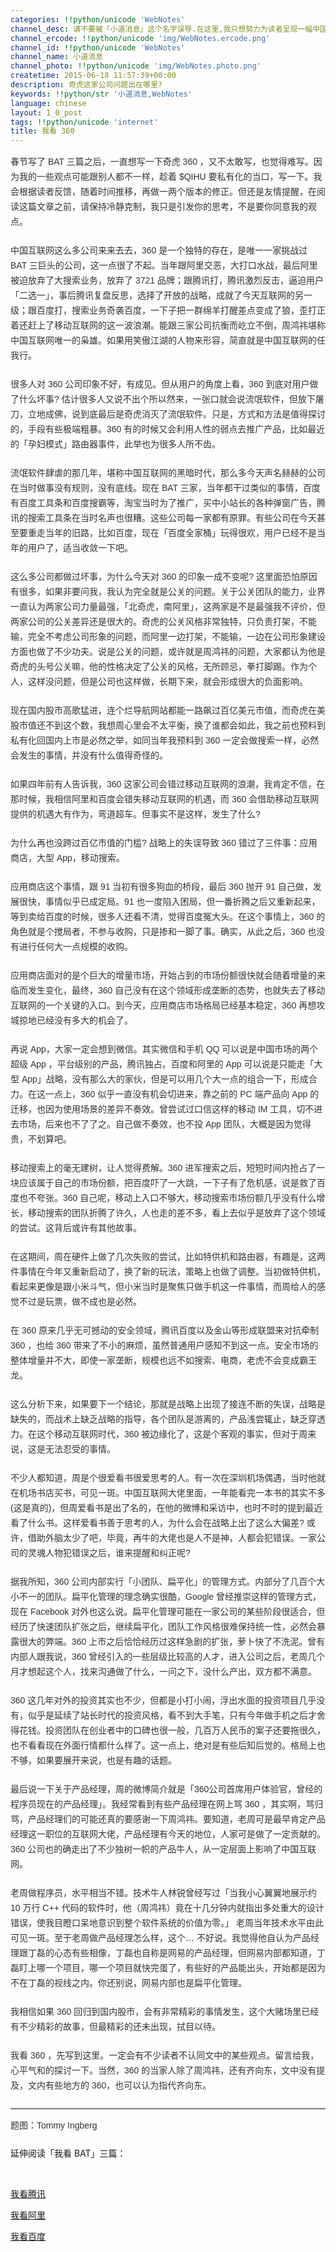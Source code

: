 ```yaml
---
categories: !!python/unicode 'WebNotes'
channel_desc: 请不要被「小道消息」这个名字误导.在这里,我只想努力为读者呈现一幅中国互联网的清明上河图.
channel_ercode: !!python/unicode 'img/WebNotes.ercode.png'
channel_id: !!python/unicode 'WebNotes'
channel_name: 小道消息
channel_photo: !!python/unicode 'img/WebNotes.photo.png'
createtime: 2015-06-18 11:57:39+00:00
description: 奇虎这家公司问题出在哪里?
keywords: !!python/str '小道消息,WebNotes'
language: chinese
layout: 1_0_post
tags: !!python/unicode 'internet'
title: 我看 360
---
```

<div class="rich_media_content" id="js_content">
<p style="font-family: Avenir, sans-serif; border: 0px; margin-top: 2px; margin-bottom: 22px; padding: 0px; outline: 0px; color: rgb(51, 51, 51); line-height: 24px; white-space: normal;">
         春节写了 BAT 三篇之后，一直想写一下奇虎 360 ，又不太敢写，也觉得难写。因为我的一些观点可能跟别人都不一样，趁着 $QIHU 要私有化的当口，写一下。我会根据读者反馈，随着时间推移，再做一两个版本的修正。但还是友情提醒，在阅读这篇文章之前，请保持冷静克制，我只是引发你的思考，不是要你同意我的观点。
        </p>
<p style="font-family: Avenir, sans-serif; border: 0px; margin-top: 2px; margin-bottom: 22px; padding: 0px; outline: 0px; color: rgb(51, 51, 51); line-height: 24px; white-space: normal;">
         中国互联网这么多公司来来去去，360 是一个独特的存在，是唯一一家挑战过 BAT 三巨头的公司，这一点很了不起。当年跟阿里交恶，大打口水战，最后阿里被迫放弃了大搜索业务，放弃了 3721 品牌；跟腾讯打，腾讯激烈反击，逼迫用户「二选一」，事后腾讯复盘反思，选择了开放的战略，成就了今天互联网的另一级；跟百度打，搜索业务奇袭百度，一下子把一群绵羊打醒差点变成了狼，歪打正着还赶上了移动互联网的这一波浪潮。能跟三家公司抗衡而屹立不倒，周鸿祎堪称中国互联网唯一的枭雄。如果用笑傲江湖的人物来形容，简直就是中国互联网的任我行。
        </p>
<p style="font-family: Avenir, sans-serif; border: 0px; margin-top: 2px; margin-bottom: 22px; padding: 0px; outline: 0px; color: rgb(51, 51, 51); line-height: 24px; white-space: normal;">
         很多人对 360 公司印象不好，有成见。但从用户的角度上看，360 到底对用户做了什么坏事? 估计很多人又说不出个所以然来，一张口就会说流氓软件，但放下屠刀，立地成佛，说到底最后是奇虎消灭了流氓软件。只是，方式和方法是值得探讨的，手段有些极端粗暴。360 有的时候又会利用人性的弱点去推广产品，比如最近的「孕妇模式」路由器事件，此举也为很多人所不齿。
        </p>
<p style="font-family: Avenir, sans-serif; border: 0px; margin-top: 2px; margin-bottom: 22px; padding: 0px; outline: 0px; color: rgb(51, 51, 51); line-height: 24px; white-space: normal;">
         流氓软件肆虐的那几年，堪称中国互联网的黑暗时代，那么多今天声名赫赫的公司在当时做事没有规则，没有底线。现在 BAT 三家，当年都干过类似的事情，百度有百度工具条和百度搜霸等，淘宝当时为了推广，买中小站长的各种弹窗广告，腾讯的搜索工具条在当时名声也很糟。这些公司每一家都有原罪。有些公司在今天甚至要重走当年的旧路，比如百度，现在「百度全家桶」玩得很欢，用户已经不是当年的用户了，适当收敛一下吧。
        </p>
<p style="font-family: Avenir, sans-serif; border: 0px; margin-top: 2px; margin-bottom: 22px; padding: 0px; outline: 0px; color: rgb(51, 51, 51); line-height: 24px; white-space: normal;">
         这么多公司都做过坏事，为什么今天对 360 的印象一成不变呢? 这里面恐怕原因有很多，如果非要问我，我认为完全就是公关的问题。关于公关团队的能力，业界一直认为两家公司力量最强，「北奇虎，南阿里」，这两家是不是最强我不评价，但两家公司的公关差异还是很大的。奇虎的公关风格非常独特，只负责打架，不能输，完全不考虑公司形象的问题，而阿里一边打架，不能输，一边在公司形象建设方面也做了不少功夫。说是公关的问题，或许就是周鸿祎的问题，大家都认为他是奇虎的头号公关嘛，他的性格决定了公关的风格，无所顾忌，拳打脚踢。作为个人，这样没问题，但是公司也这样做，长期下来，就会形成很大的负面影响。
        </p>
<p style="font-family: Avenir, sans-serif; border: 0px; margin-top: 2px; margin-bottom: 22px; padding: 0px; outline: 0px; color: rgb(51, 51, 51); line-height: 24px; white-space: normal;">
         现在国内股市高歌猛进，连个烂导航网站都能一路飙过百亿美元市值，而奇虎在美股市值还不到这个数，我想周心里会不太平衡，换了谁都会如此，我之前也预料到私有化回国内上市是必然之举，如同当年我预料到 360 一定会做搜索一样，必然会发生的事情，并没有什么值得奇怪的。
        </p>
<p style="font-family: Avenir, sans-serif; border: 0px; margin-top: 2px; margin-bottom: 22px; padding: 0px; outline: 0px; color: rgb(51, 51, 51); line-height: 24px; white-space: normal;">
<span style="color: rgb(51, 51, 51); font-family: Avenir, sans-serif; line-height: 24px;">
          如果四年前有人告诉我，360 这家公司会错过移动互联网的浪潮，我肯定不信，在那时候，我相信阿里和百度会错失移动互联网的机遇，而 360 会借助移动互联网提供的机遇大有作为，弯道超车。但事实不是这样，发生了什么?
         </span>
</p>
<p style="font-family: Avenir, sans-serif; border: 0px; margin-top: 2px; margin-bottom: 22px; padding: 0px; outline: 0px; color: rgb(51, 51, 51); line-height: 24px; white-space: normal;">
         为什么再也没跨过百亿市值的门槛? 战略上的失误导致 360 错过了三件事：应用商店，大型 App，移动搜索。
        </p>
<p style="font-family: Avenir, sans-serif; border: 0px; margin-top: 2px; margin-bottom: 22px; padding: 0px; outline: 0px; color: rgb(51, 51, 51); line-height: 24px; white-space: normal;">
         应用商店这个事情，跟 91 当初有很多狗血的桥段，最后 360 抛开 91 自己做，发展很快，事情似乎已成定局。91 也一度陷入困局，但一番折腾之后又重新起来，等到卖给百度的时候，很多人还看不清，觉得百度冤大头。在这个事情上，360 的角色就是个搅局者，不参与收购，只是掺和一脚了事。确实，从此之后，360 也没有进行任何大一点规模的收购。
        </p>
<p style="font-family: Avenir, sans-serif; border: 0px; margin-top: 2px; margin-bottom: 22px; padding: 0px; outline: 0px; color: rgb(51, 51, 51); line-height: 24px; white-space: normal;">
         应用商店面对的是个巨大的增量市场，开始占到的市场份额很快就会随着增量的来临而发生变化，最终，360 自己没有在这个领域形成垄断的态势，也就失去了移动互联网的一个关键的入口。到今天，应用商店市场格局已经基本稳定，360 再想攻城掠地已经没有多大的机会了。
        </p>
<p style="font-family: Avenir, sans-serif; border: 0px; margin-top: 2px; margin-bottom: 22px; padding: 0px; outline: 0px; color: rgb(51, 51, 51); line-height: 24px; white-space: normal;">
         再说 App，大家一定会想到微信。其实微信和手机 QQ 可以说是中国市场的两个超级 App ，平台级别的产品，腾讯独占。百度和阿里的 App 可以说是只能走「大型 App」战略，没有那么大的家伙，但是可以用几个大一点的组合一下，形成合力。在这一点上，360 似乎一直没有机会切进来，靠之前的 PC 端产品向 App 的迁移，也因为使用场景的差异不奏效。曾尝试过口信这样的移动 IM 工具，切不进去市场，后来也不了了之。自己做不奏效，也不投 App 团队，大概是因为觉得贵，不划算吧。
        </p>
<p style="font-family: Avenir, sans-serif; border: 0px; margin-top: 2px; margin-bottom: 22px; padding: 0px; outline: 0px; color: rgb(51, 51, 51); line-height: 24px; white-space: normal;">
         移动搜索上的毫无建树，让人觉得费解。360 进军搜索之后，短短时间内抢占了一块应该属于自己的市场份额，把百度吓了一大跳，一下子有了危机感，说是救了百度也不夸张。360 自己呢，移动上入口不够大，移动搜索市场份额几乎没有什么增长，移动搜索的团队折腾了许久，人也走的差不多，看上去似乎是放弃了这个领域的尝试。这背后或许有其他故事。
        </p>
<p style="font-family: Avenir, sans-serif; border: 0px; margin-top: 2px; margin-bottom: 22px; padding: 0px; outline: 0px; color: rgb(51, 51, 51); line-height: 24px; white-space: normal;">
         在这期间，周在硬件上做了几次失败的尝试，比如特供机和路由器，有趣是，这两件事情在今年又重新启动了，换了新的玩法，策略上也做了调整。当初做特供机，看起来更像是跟小米斗气，但小米当时是聚焦只做手机这一件事情，而周给人的感觉不过是玩票，做不成也是必然。
        </p>
<p style="font-family: Avenir, sans-serif; border: 0px; margin-top: 2px; margin-bottom: 22px; padding: 0px; outline: 0px; color: rgb(51, 51, 51); line-height: 24px; white-space: normal;">
         在 360 原来几乎无可撼动的安全领域，腾讯百度以及金山等形成联盟来对抗牵制 360 ，也给 360 带来了不小的麻烦，虽然普通用户感知不到这一点。安全市场的整体增量并不大，即使一家垄断，规模也远不如搜索、电商，老虎不会变成霸王龙。
        </p>
<p style="font-family: Avenir, sans-serif; border: 0px; margin-top: 2px; margin-bottom: 22px; padding: 0px; outline: 0px; color: rgb(51, 51, 51); line-height: 24px; white-space: normal;">
         这么分析下来，如果要下一个结论，那就是战略上出现了接连不断的失误，战略是缺失的，而战术上缺乏战略的指导，各个团队是游离的，产品浅尝辄止，缺乏穿透力。在这个移动互联网时代，360 被边缘化了，这是个客观的事实，但对于周来说，这是无法忍受的事情。
        </p>
<p style="font-family: Avenir, sans-serif; border: 0px; margin-top: 2px; margin-bottom: 22px; padding: 0px; outline: 0px; color: rgb(51, 51, 51); line-height: 24px; white-space: normal;">
         不少人都知道，周是个很爱看书很爱思考的人。有一次在深圳机场偶遇，当时他就在机场书店买书，可见一斑。中国互联网大佬里面，一年能看完一本书的其实不多(这是真的)，但周爱看书是出了名的，在他的微博和采访中，也时不时的提到最近看了什么书。这样爱看书善于思考的人，为什么会在战略上出了这么大偏差? 或许，借助外脑太少了吧，毕竟，再牛的大佬也是人不是神，人都会犯错误。一家公司的灵魂人物犯错误之后，谁来提醒和纠正呢?
        </p>
<p style="font-family: Avenir, sans-serif; border: 0px; margin-top: 2px; margin-bottom: 22px; padding: 0px; outline: 0px; color: rgb(51, 51, 51); line-height: 24px; white-space: normal;">
         据我所知，360 公司内部实行「小团队、扁平化」的管理方式。内部分了几百个大小不一的团队。扁平化管理的理念确实很酷，Google 曾经推崇这样的管理方式，现在 Facebook 对外也这么说。扁平化管理可能在一家公司的某些阶段很适合，但经历了快速团队扩张之后，继续扁平化，团队工作风格很难保持统一性，必然会暴露很大的弊端。360 上市之后恰恰经历过这样急剧的扩张，萝卜快了不洗泥。曾有内部人跟我说，360 曾经引入的一些层级比较高的人才，进入公司之后，老周几个月才想起这个人，找来沟通做了什么，一问之下，没什么产出，双方都不满意。
        </p>
<p style="font-family: Avenir, sans-serif; border: 0px; margin-top: 2px; margin-bottom: 22px; padding: 0px; outline: 0px; color: rgb(51, 51, 51); line-height: 24px; white-space: normal;">
         360 这几年对外的投资其实也不少，但都是小打小闹，浮出水面的投资项目几乎没有，似乎是延续了站长时代的投资风格，看不到大手笔，只有今年做手机之后才舍得花钱。投资团队在创业者中的口碑也很一般，几百万人民币的案子还要拖很久，也不看看现在外面行情都什么样了。这一点上，绝对是有些后知后觉的。格局上也不够，如果要展开来说，也是有趣的话题。
        </p>
<p style="font-family: Avenir, sans-serif; border: 0px; margin-top: 2px; margin-bottom: 22px; padding: 0px; outline: 0px; color: rgb(51, 51, 51); line-height: 24px; white-space: normal;">
         最后说一下关于产品经理，周的微博简介就是「360公司首席用户体验官，曾经的程序员现在的产品经理」。我经常看到有些产品经理在网上骂 360 ，其实啊，骂归骂，产品经理们的可能还真的要感谢一下周鸿祎。要知道，老周可是最早肯定产品经理这一职位的互联网大佬，产品经理有今天的地位，人家可是做了一定贡献的。360 公司也的确走出了不少独树一帜的产品牛人，从一定层面上影响了中国互联网。
        </p>
<p style="font-family: Avenir, sans-serif; border: 0px; margin-top: 2px; margin-bottom: 22px; padding: 0px; outline: 0px; color: rgb(51, 51, 51); line-height: 24px; white-space: normal;">
         老周做程序员，水平相当不错。技术牛人林锐曾经写过「当我小心翼翼地展示约 10 万行 C++ 代码的软件时，他（周鸿祎）竟在十几分钟内就指出多处重大的设计错误，使我目瞪口呆地意识到整个软件系统的价值为零。」 老周当年技术水平由此可见一斑。至于老周做产品经理怎么样，这个… 不好说。我觉得他自认为产品经理跟丁磊的心态有些相像，丁磊也自称是网易的产品经理，但网易内部都知道，丁磊盯上哪一个项目，哪一个项目就快完蛋了，有些好的产品能出头，开始都是因为不在丁磊的视线之内。你还别说，网易内部也是扁平化管理。
        </p>
<p style="font-family: Avenir, sans-serif; border: 0px; margin-top: 2px; margin-bottom: 22px; padding: 0px; outline: 0px; color: rgb(51, 51, 51); line-height: 24px; white-space: normal;">
         我相信如果 360 回归到国内股市，会有非常精彩的事情发生，这个大赌场里已经有不少精彩的故事，但最精彩的还未出现，拭目以待。
        </p>
<p style="font-family: Avenir, sans-serif; border: 0px; margin-top: 2px; margin-bottom: 22px; padding: 0px; outline: 0px; color: rgb(51, 51, 51); line-height: 24px; white-space: normal;">
         我看 360 ，先写到这里。一定会有不少读者不认同文中的某些观点。留言给我，心平气和的探讨一下。当然，360 的当家人除了周鸿祎，还有齐向东，文中没有提及，文内有些地方的 360，也可以认为指代齐向东。
        </p>
<hr style="font-family: Avenir, sans-serif; border-right-width: 0px; border-bottom-width: 0px; border-left-width: 0px; border-top-style: solid; border-top-color: rgb(234, 234, 234); height: 1px; margin: 1em 0px; padding: 0px; color: rgb(51, 51, 51); line-height: 24px; white-space: normal;"/>
<p style="font-family: Avenir, sans-serif; border: 0px; margin-top: 2px; margin-bottom: 22px; padding: 0px; outline: 0px; color: rgb(51, 51, 51); line-height: 24px; white-space: normal;">
         题图：Tommy Ingberg
        </p>
<p>
         延伸阅读「我看 BAT」三篇：
        </p>
<p>
<br/>
</p>
<p>
<a data_ue_src="http://mp.weixin.qq.com/s?__biz=MjM5ODIyMTE0MA==&amp;mid=205422654&amp;idx=1&amp;sn=bc593ea7bbd2bb677871eb79b35522e8&amp;scene=21#wechat_redirect" href="http://mp.weixin.qq.com/s?__biz=MjM5ODIyMTE0MA==&amp;mid=205422654&amp;idx=1&amp;sn=bc593ea7bbd2bb677871eb79b35522e8&amp;scene=21#wechat_redirect" target="_blank">
          我看腾讯
         </a>
<br/>
</p>
<p>
<a data_ue_src="http://mp.weixin.qq.com/s?__biz=MjM5ODIyMTE0MA==&amp;mid=205390701&amp;idx=1&amp;sn=60cbf4873bea5dcfce56e99453eb33dc&amp;scene=21#wechat_redirect" href="http://mp.weixin.qq.com/s?__biz=MjM5ODIyMTE0MA==&amp;mid=205390701&amp;idx=1&amp;sn=60cbf4873bea5dcfce56e99453eb33dc&amp;scene=21#wechat_redirect" target="_blank">
          我看阿里
         </a>
<br/>
</p>
<p>
<a data_ue_src="http://mp.weixin.qq.com/s?__biz=MjM5ODIyMTE0MA==&amp;mid=205353176&amp;idx=1&amp;sn=9e3608892d808e33234ee47f40452141&amp;scene=21#wechat_redirect" href="http://mp.weixin.qq.com/s?__biz=MjM5ODIyMTE0MA==&amp;mid=205353176&amp;idx=1&amp;sn=9e3608892d808e33234ee47f40452141&amp;scene=21#wechat_redirect" target="_blank">
          我看百度
         </a>
<br/>
</p>
<p>
<br/>
</p>
</div>